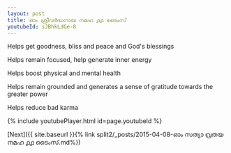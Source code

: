 ```yaml
---
layout: post
title: ഓം ശ്രീവർദ്ധനായ നമഹ ൧൧ ടൈംസ്
youtubeId: sJBhkLdGe-8
---
```

 
 
Helps get goodness, bliss and peace and God's blessings
 
Helps remain focused, help generate inner energy 
 
Helps boost physical and mental health 
 
Helps remain grounded and generates a sense of gratitude towards the greater power 
 
Helps reduce bad karma
 
 
 
 


{% include youtubePlayer.html id=page.youtubeId %}
 
[Next]({{ site.baseurl }}{% link  split2/_posts/2015-04-08-ഓം സത്യാ വ്രതയ നമഹ ൧൧ ടൈംസ്.md%})
 
